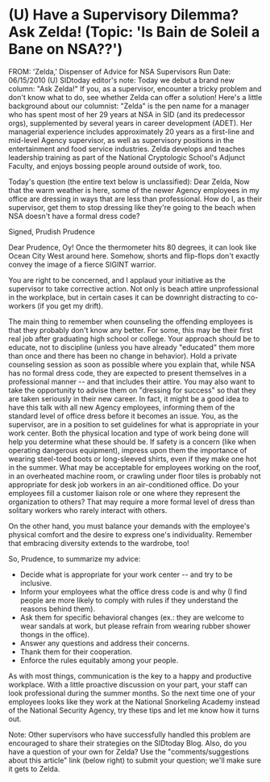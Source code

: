 # (U) Have a Supervisory Dilemma? Ask Zelda! (Topic: 'Is Bain de Soleil a Bane on NSA??') 

FROM: 'Zelda,' Dispenser of Advice for NSA Supervisors
Run Date: 06/15/2010
(U) SIDtoday editor's note: Today we debut a brand new column: "Ask Zelda!" If you, as a supervisor, encounter a tricky problem and don't know what to do, see whether Zelda can offer a solution! Here's a little background about our columnist:
"Zelda" is the pen name for a manager who has spent most of her 29 years at NSA in SID (and its predecessor orgs), supplemented by several years in career development (ADET). Her managerial experience includes approximately 20 years as a first-line and mid-level Agency supervisor, as well as supervisory positions in the entertainment and food service industries. Zelda develops and teaches leadership training as part of the National Cryptologic School's Adjunct Faculty, and enjoys bossing people around outside of work, too.

Today's question (the entire text below is unclassified):
Dear Zelda,
Now that the warm weather is here, some of the newer Agency employees in my office are dressing in ways that are less than professional. How do I, as their supervisor, get them to stop dressing like they're going to the beach when NSA doesn't have a formal dress code?

Signed,
Prudish Prudence

Dear Prudence,
Oy! Once the thermometer hits 80 degrees, it can look like Ocean City West around here. Somehow, shorts and flip-flops don't exactly convey the image of a fierce SIGINT warrior.

You are right to be concerned, and I applaud your initiative as the supervisor to take corrective action. Not only is beach attire unprofessional in the workplace, but in certain cases it can be downright distracting to co-workers (if you get my drift).

The main thing to remember when counseling the offending employees is that they probably don't know any better. For some, this may be their first real job after graduating high school or college. Your approach should be to educate, not to discipline (unless you have already "educated" them more than once and there has been no change in behavior). Hold a private counseling session as soon as possible where you explain that, while NSA has no formal dress code, they are expected to present themselves in a professional manner -- and that includes their attire. You may also want to take the opportunity to advise them on "dressing for success" so that they are taken seriously in their new career. In fact, it might be a good idea to have this talk with all new Agency employees, informing them of the standard level of office dress before it becomes an issue.
You, as the supervisor, are in a position to set guidelines for what is appropriate in your work center. Both the physical location and type of work being done will help you determine what these should be. If safety is a concern (like when operating dangerous equipment), impress upon them the importance of wearing steel-toed boots or long-sleeved shirts, even if they make one hot in the summer. What may be acceptable for employees working on the roof, in an overheated machine room, or crawling under floor tiles is probably not appropriate for desk job workers in an air-conditioned office. Do your employees fill a customer liaison role or one where they represent the organization to others? That may require a more formal level of dress than solitary workers who rarely interact with others.

On the other hand, you must balance your demands with the employee's physical comfort and the desire to express one's individuality. Remember that embracing diversity extends to the wardrobe, too!

So, Prudence, to summarize my advice:

- Decide what is appropriate for your work center -- and try to be inclusive.
- Inform your employees what the office dress code is and why (I find people are more likely to comply with rules if they understand the reasons behind them).
- Ask them for specific behavioral changes (ex.: they are welcome to wear sandals at work, but please refrain from wearing rubber shower thongs in the office).
- Answer any questions and address their concerns.
- Thank them for their cooperation.
- Enforce the rules equitably among your people.

As with most things, communication is the key to a happy and productive workplace. With a little proactive discussion on your part, your staff can look professional during the summer months. So the next time one of your employees looks like they work at the National Snorkeling Academy instead of the National Security Agency, try these tips and let me know how it turns out.

Note: Other supervisors who have successfully handled this problem are encouraged to share their strategies on the SIDtoday Blog. Also, do you have a question of your own for Zelda? Use the "comments/suggestions about this article" link (below right) to submit your question; we'll make sure it gets to Zelda.
